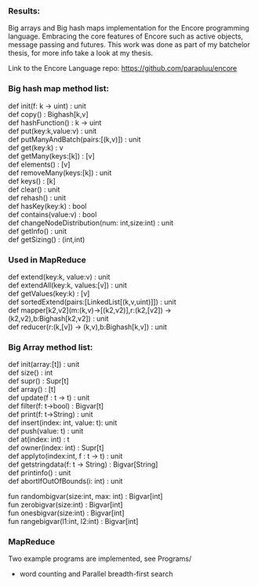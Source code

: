 ### Results:
Big arrays and Big hash maps implementation for the Encore programming language. Embracing the core features of Encore such as active objects, message passing and futures. This work was done as part of my batchelor thesis, for more info take a look at my thesis. 

Link to the Encore Language repo: https://github.com/parapluu/encore

### Big hash map method list:
def init(f: k -> uint) : unit   
def copy() : Bighash[k,v]  
def hashFunction() : k -> uint  
def put(key:k,value:v) : unit  
def putManyAndBatch(pairs:[(k,v)]) : unit  
def get(key:k) : v  
def getMany(keys:[k]) : [v]  
def elements() : [v]  
def removeMany(keys:[k]) : unit  
def keys() : [k]  
def clear() : unit  
def rehash() : unit  
def hasKey(key:k) : bool  
def contains(value:v) : bool  
def changeNodeDistribution(num: int,size:int) : unit  
def getInfo() : unit  
def getSizing() : (int,int)  
### Used in MapReduce
def extend(key:k, value:v) : unit  
def extendAll(key:k, values:[v]) : unit  
def getValues(key:k) : [v]  
def sortedExtend(pairs:[LinkedList[(k,v,uint)]]) : unit  
def mapper[k2,v2](m:(k,v)->[(k2,v2)],r:(k2,[v2]) -> (k2,v2),b:Bighash[k2,v2]) : unit  
def reducer(r:(k,[v]) -> (k,v),b:Bighash[k,v]) : unit  

### Big Array method list:  
def init(array:[t]) : unit  
def size() : int  
def supr() : Supr[t]  
def array() : [t]  
def update(f : t -> t) : unit  
def filter(f: t->bool) : Bigvar[t]  
def print(f: t->String) : unit  
def insert(index: int, value: t): unit  
def push(value: t) : unit  
def at(index: int) : t  
def owner(index: int) : Supr[t]  
def applyto(index:int, f : t -> t) : unit  
def getstringdata(f: t -> String) : Bigvar[String]  
def printinfo() : unit  
def abortIfOutOfBounds(i: int) : unit  

fun randombigvar(size:int, max: int) : Bigvar[int]  
fun zerobigvar(size:int) : Bigvar[int]  
fun onesbigvar(size:int) : Bigvar[int]  
fun rangebigvar(l1:int, l2:int) : Bigvar[int]  

### MapReduce
Two example programs are implemented, see Programs/  
* word counting and Parallel breadth-first search 
